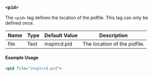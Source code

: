 <!-- This file contains a page fragment. Any changes will affect all pages that include it. -->

### `<pid>`

The `<pid>` tag defines the location of the pidfile. This tag can only be defined once.

Name | Type | Default Value | Description
---- | ---- | ------------- | -----------
file | Text | inspircd.pid  | The location of the pidfile.

#### Example Usage

```xml
<pid file="inspircd.pid">
```
